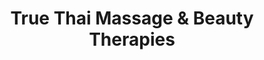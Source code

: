 ---
title: "True Thai Massage & Beauty Therapies"
url: /edinburgh/true-thai-massage-and-beauty-therapies/
shop: massage
---
